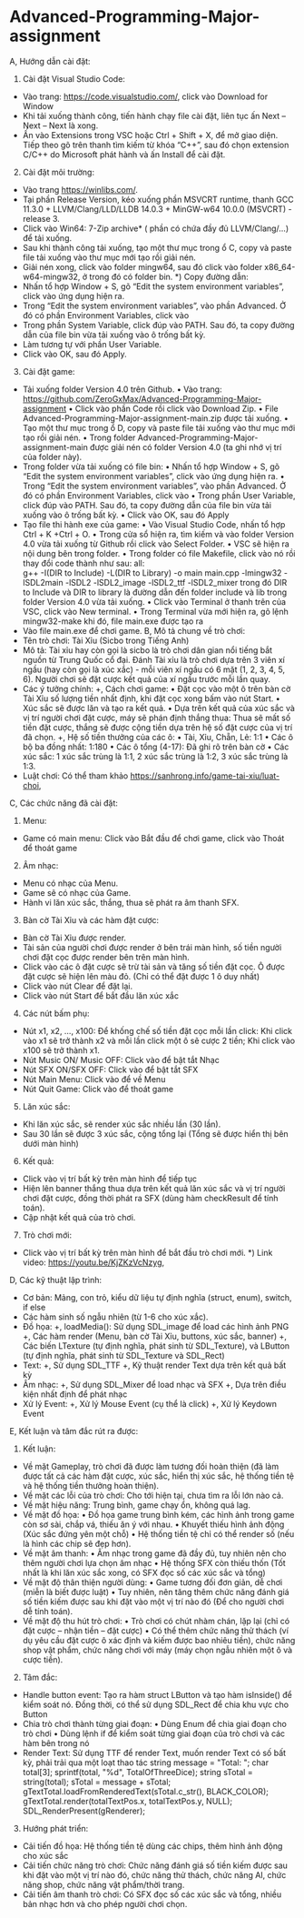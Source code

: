 # Advanced-Programming-Major-assignment
A, Hướng dẫn cài đặt:
1.	Cài đặt Visual Studio Code:
-	Vào trang: https://code.visualstudio.com/, click vào Download for Window
-	Khi tải xuống thành công, tiến hành chạy file cài đặt, liên tục ấn Next – Next – Next là xong.
-	Ấn vào Extensions trong VSC hoặc Ctrl + Shift + X, để mở giao diện. Tiếp theo gõ trên thanh tìm kiếm từ khóa “C++”, sau đó chọn extension C/C++ do Microsoft phát hành và ấn Install để cài đặt.
2.	Cài đặt môi trường:
-	Vào trang https://winlibs.com/.
-	Tại phần Release Version, kéo xuống phần MSVCRT runtime, thanh GCC 11.3.0 + LLVM/Clang/LLD/LLDB 14.0.3 + MinGW-w64 10.0.0 (MSVCRT) - release 3.
-	Click vào Win64: 7-Zip archive* ( phần có chứa đầy đủ LLVM/Clang/…) để tải xuống.
-	Sau khi thành công tải xuống, tạo một thư mục trong ổ C, copy và paste file tải xuống vào thư mục mới tạo rồi giải nén.
-	Giải nén xong, click vào folder mingw64, sau đó click vào folder x86_64-w64-mingw32, ở trong đó có folder bin.
*) Copy đường dẫn:
-	Nhấn tổ hợp Window + S, gõ “Edit the system environment variables”, click vào ứng dụng hiện ra.
-	Trong “Edit the system environment variables”, vào phần Advanced. Ở đó có phần Environment Variables, click vào
-	Trong phần System Variable, click đúp vào PATH. Sau đó, ta copy đường dẫn của file bin vừa tải xuống vào ô trống bất kỳ.
-	Làm tương tự với phần User Variable.
-	Click vào OK, sau đó Apply.
3.	Cài đặt game:
-	Tải xuống folder Version 4.0 trên Github.
•	Vào trang: https://github.com/ZeroGxMax/Advanced-Programming-Major-assignment
•	Click vào phần Code rồi click vào Download Zip.
•	File Advanced-Programming-Major-assignment-main.zip được tải xuống.
•	Tạo một thư mục trong ổ D, copy và paste file tải xuống vào thư mục mới tạo rồi giải nén.
•	Trong folder Advanced-Programming-Major-assignment-main được giải nén có folder Version 4.0 (ta ghi nhớ vị trí của folder này).
-	Trong folder vừa tải xuống có file bin: 
•	Nhấn tổ hợp Window + S, gõ “Edit the system environment variables”, click vào ứng dụng hiện ra.
•	Trong “Edit the system environment variables”, vào phần Advanced. Ở đó có phần Environment Variables, click vào
•	Trong phần User Variable, click đúp vào PATH. Sau đó, ta copy đường dẫn của file bin vừa tải xuống vào ô trống bất kỳ.
•	Click vào OK, sau đó Apply
-	Tạo file thi hành exe của game:
•	Vào Visual Studio Code, nhấn tổ hợp Ctrl + K +Ctrl + O.
•	Trong cửa sổ hiện ra, tìm kiếm và vào folder Version 4.0 vừa tải xuống từ Github rồi click vào Select Folder.
•	VSC sẽ hiện ra nội dung bên trong folder.
•	Trong folder có file Makefile, click vào nó rồi thay đổi code thành như sau:
all:  
    g++ -I(DIR to Include) -L(DIR to Library) -o main main.cpp -lmingw32 -lSDL2main -lSDL2 -lSDL2_image -lSDL2_ttf -lSDL2_mixer
trong đó DIR to Include và DIR to library là đường dẫn đến folder include và lib trong folder Version 4.0 vừa tải xuống.
•	Click vào Terminal ở thanh trên của VSC, click vào New terminal.
•	Trong Terminal vừa mới hiện ra, gõ lệnh
mingw32-make
khi đó, file main.exe được tạo ra
-	Vào file main.exe để chơi game.
B, Mô tả chung về trò chơi:
-	Tên trò chơi: Tài Xỉu (Sicbo trong Tiếng Anh)
-	Mô tả: Tài xỉu hay còn gọi là sicbo là trò chơi dân gian nổi tiếng bắt nguồn từ Trung Quốc cổ đại. Đánh Tài xỉu là trò chơi dựa trên 3 viên xí ngầu (hay còn gọi là xúc xắc) - mỗi viên xí ngầu có 6 mặt (1, 2, 3, 4, 5, 6). Người chơi sẽ đặt cược kết quả của xí ngầu trước mỗi lần quay.
-	Các ý tưởng chính:
+, Cách chơi game: 
•	Đặt cọc vào một ô trên bàn cờ Tài Xỉu số lượng tiền nhất định, khi đặt cọc xong bấm vào nút Start. 
•	Xúc sắc sẽ được lăn và tạo ra kết quả.
•	Dựa trên kết quả của xúc sắc và vị trí người chơi đặt cược, máy sẽ phán định thắng thua: Thua sẽ mất số tiền đặt cược, thắng sẽ được cộng tiền dựa trên hệ số đặt cược của vị trí đã chọn.
+, Hệ số tiền thưởng của các ô:
•	Tài, Xỉu, Chẵn, Lẻ: 1:1
•	Các ô bộ ba đồng nhất: 1:180
•	Các ô tổng (4-17): Đã ghi rõ trên bàn cờ
•	Các xúc sắc: 1 xúc sắc trùng là 1:1, 2 xúc sắc trùng là 1:2, 3 xúc sắc trùng là 1:3.
-	Luật chơi: Có thể tham khảo https://sanhrong.info/game-tai-xiu/luat-choi, 

C, Các chức năng đã cài đặt:
1.	Menu:
-	Game có main menu: Click vào Bắt đầu để chơi game, click vào Thoát để thoát game
2.	Âm nhạc:
-	Menu có nhạc của Menu.
-	Game sẽ có nhạc của Game.
-	Hành vi lăn xúc sắc, thắng, thua sẽ phát ra âm thanh SFX.
3.	Bàn cờ Tài Xỉu và các hàm đặt cược:
-	Bàn cờ Tài Xỉu được render.
-	Tài sản của người chơi được render ở bên trái màn hình, số tiền người chơi đặt cọc được render bên trên màn hình.
-	Click vào các ô đặt cược sẽ trừ tài sản và tăng số tiền đặt cọc. Ô được đặt cược sẽ hiện lên màu đỏ. (Chỉ có thể đặt được 1 ô duy nhất)
-	Click vào nút Clear để đặt lại.
-	Click vào nút Start để bắt đầu lăn xúc xắc
4.	Các nút bấm phụ:
-	Nút x1, x2, …, x100: Để khống chế số tiền đặt cọc mỗi lần click: Khi click vào x1 sẽ trở thành x2 và mỗi lần click một ô sẽ cược 2 tiền; Khi click vào x100 sẽ trở thành x1.
-	Nút Music ON/ Music OFF: Click vào để bật tắt Nhạc
-	Nút SFX ON/SFX OFF: Click vào để bật tắt SFX
-	Nút Main Menu: Click vào để về Menu
-	Nút Quit Game: Click vào để thoát game
5.	Lăn xúc sắc:
-	Khi lăn xúc sắc, sẽ render xúc sắc nhiều lần (30 lần).
-	Sau 30 lần sẽ được 3 xúc sắc, cộng tổng lại (Tổng sẽ được hiển thị bên dưới màn hình)
6.	Kết quả:
-	Click vào vị trí bất kỳ trên màn hình để tiếp tục
-	Hiện lên banner thắng thua dựa trên kết quả lăn xúc sắc và vị trí người chơi đặt cược, đồng thời phát ra SFX (dùng hàm checkResult để tính toán).
-	Cập nhật kết quả của trò chơi.
7.	Trò chơi mới:
-	Click vào vị trí bất kỳ trên màn hình để bắt đầu trò chơi mới.
*) Link video: https://youtu.be/KjZKzVcNzyg, 

D, Các kỹ thuật lập trình:
-	Cơ bản: Mảng, con trỏ, kiểu dữ liệu tự định nghĩa (struct, enum), switch, if else
-	Các hàm sinh số ngẫu nhiên (từ 1-6 cho xúc xắc).
-	Đồ họa: 
+, loadMedia(): Sử dụng SDL_image để load các hình ảnh PNG
+, Các hàm render (Menu, bàn cờ Tài Xỉu, buttons, xúc sắc, banner)
+, Các biến LTexture (tự định nghĩa, phát sinh từ SDL_Texture), và LButton (tự định nghĩa, phát sinh từ SDL_Texture và SDL_Rect)
-	Text:
+, Sử dụng SDL_TTF
+, Kỹ thuật render Text dựa trên kết quả bất kỳ
-	Âm nhạc:
+, Sử dụng SDL_Mixer để load nhạc và SFX
+, Dựa trên điều kiện nhất định để phát nhạc
-	Xử lý Event:
+, Xử lý Mouse Event (cụ thể là click)
+, Xử lý Keydown Event

E, Kết luận và tâm đắc rút ra được:
1.	Kết luận:
-	Về mặt Gameplay, trò chơi đã được làm tương đối hoàn thiện (đã làm được tất cả các hàm đặt cược, xúc sắc, hiển thị xúc sắc, hệ thống tiền tệ và hệ thống tiền thưởng hoàn thiện).
-	Về mặt các lỗi của trò chơi: Cho tới hiện tại, chưa tìm ra lỗi lớn nào cả.
-	Về mặt hiệu năng: Trung bình, game chạy ổn, không quá lag.
-	Về mặt đồ họa:
•	Đồ họa game trung bình kém, các hình ảnh trong game còn sơ sài, chắp vá, thiếu ăn ý với nhau.
•	Khuyết thiếu hình ảnh động (Xúc sắc đứng yên một chỗ)
•	Hệ thống tiền tệ chỉ có thể render số (nếu là hình các chip sẽ đẹp hơn).
-	Về mặt âm thanh:
•	Âm nhạc trong game đã đầy đủ, tuy nhiên nên cho thêm người chơi lựa chọn âm nhạc
•	Hệ thống SFX còn thiếu thốn (Tốt nhất là khi lăn xúc sắc xong, có SFX đọc số các xúc sắc và tổng)
-	Về mặt độ thân thiện người dùng:
•	Game tương đối đơn giản, dễ chơi (miễn là biết được luật)
•	Tuy nhiên, nên tăng thêm chức năng đánh giá số tiền kiếm được sau khi đặt vào một vị trí nào đó (Để cho người chơi dễ tính toán).
-	Về mặt độ thu hút trò chơi:
•	Trò chơi có chút nhàm chán, lặp lại (chỉ có đặt cược – nhận tiền – đặt cược)
•	Có thể thêm chức năng thử thách (ví dụ yêu cầu đặt cược ô xác định và kiếm được bao nhiêu tiền), chức năng shop vật phẩm, chức năng chơi với máy (máy chọn ngẫu nhiên một ô và cược tiền).
2.	Tâm đắc:
-	Handle button event: Tạo ra hàm struct LButton và tạo hàm isInside() để kiểm soát nó. Đồng thời, có thể sử dụng SDL_Rect để chia khu vực cho Button
-	Chia trò chơi thành từng giai đoạn:
•	Dùng Enum để chia giai đoạn cho trò chơi
•	Dùng lệnh if để kiểm soát từng giai đoạn của trò chơi và các hàm bên trong nó
-	Render Text: Sử dụng TTF để render Text, muốn render Text có số bất kỳ, phải trải qua một loạt thao tác
string message = "Total: ";
    char total[3];
    sprintf(total, "%d", TotalOfThreeDice);
    string sTotal = string(total);
    sTotal = message + sTotal;
    gTextTotal.loadFromRenderedText(sTotal.c_str(), BLACK_COLOR);
    gTextTotal.render(totalTextPos.x, totalTextPos.y, NULL);
    SDL_RenderPresent(gRenderer);
3.	Hướng phát triển:
-	Cải tiến đồ họa: Hệ thống tiền tệ dùng các chips, thêm hình ảnh động cho xúc sắc
-	Cải tiến chức năng trò chơi: Chức năng đánh giá số tiền kiếm được sau khi đặt vào một vị trí nào đó, chức năng thử thách, chức năng AI, chức năng shop, chức năng vật phẩm/thời trang.
-	Cải tiến âm thanh trò chơi: Có SFX đọc số các xúc sắc và tổng, nhiều bản nhạc hơn và cho phép người chơi chọn.
